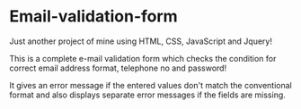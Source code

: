 # Email-validation-form

Just another project of mine using HTML, CSS, JavaScript and Jquery!

This is a complete e-mail validation form which checks the condition for correct email address format, telephone no and password!

It gives an error message if the entered values don't match the conventional format and also displays separate error messages if the fields are missing.

